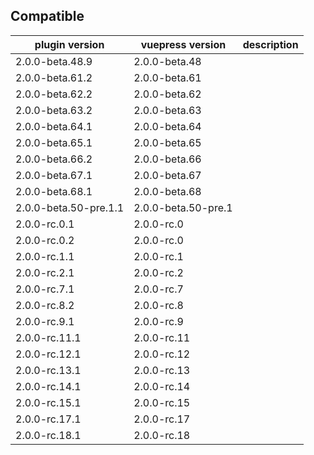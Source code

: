 ## Compatible

| plugin version        | vuepress version    | description |
| --------------------- | ------------------- | ----------- |
| 2.0.0-beta.48.9       | 2.0.0-beta.48       |             |
| 2.0.0-beta.61.2       | 2.0.0-beta.61       |             |
| 2.0.0-beta.62.2       | 2.0.0-beta.62       |             |
| 2.0.0-beta.63.2       | 2.0.0-beta.63       |             |
| 2.0.0-beta.64.1       | 2.0.0-beta.64       |             |
| 2.0.0-beta.65.1       | 2.0.0-beta.65       |             |
| 2.0.0-beta.66.2       | 2.0.0-beta.66       |             |
| 2.0.0-beta.67.1       | 2.0.0-beta.67       |             |
| 2.0.0-beta.68.1       | 2.0.0-beta.68       |             |
| 2.0.0-beta.50-pre.1.1 | 2.0.0-beta.50-pre.1 |             |
| 2.0.0-rc.0.1          | 2.0.0-rc.0          |             |
| 2.0.0-rc.0.2          | 2.0.0-rc.0          |             |
| 2.0.0-rc.1.1          | 2.0.0-rc.1          |             |
| 2.0.0-rc.2.1          | 2.0.0-rc.2          |             |
| 2.0.0-rc.7.1          | 2.0.0-rc.7          |             |
| 2.0.0-rc.8.2          | 2.0.0-rc.8          |             |
| 2.0.0-rc.9.1          | 2.0.0-rc.9          |             |
| 2.0.0-rc.11.1         | 2.0.0-rc.11         |             |
| 2.0.0-rc.12.1         | 2.0.0-rc.12         |             |
| 2.0.0-rc.13.1         | 2.0.0-rc.13         |             |
| 2.0.0-rc.14.1         | 2.0.0-rc.14         |             |
| 2.0.0-rc.15.1         | 2.0.0-rc.15         |             |
| 2.0.0-rc.17.1         | 2.0.0-rc.17         |             |
| 2.0.0-rc.18.1         | 2.0.0-rc.18         |             |
